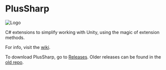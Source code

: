 # PlusSharp
![Logo](../master/images/PS128.png)

C# extensions to simplify working with Unity, using the magic of extension methods.

For info, visit the [wiki](https://github.com/githubcatw/PlusSharp/wiki).

To download PlusSharp, go to [Releases](https://github.com/githubcatw/PlusSharp/releases/). Older releases can be found in the [old repo](https://github.com/githubcatw/NUDevExtensions/releases).
